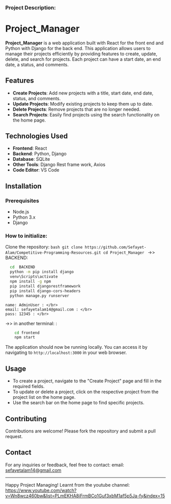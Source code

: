 ### Project Description:

# Project_Manager

**Project_Manager** is a web application built with React for the front end and Python with Django for the back end. This application allows users to manage their projects efficiently by providing features to create, update, delete, and search for projects. Each project can have a start date, an end date, a status, and comments. </br>

## Features

- **Create Projects**: Add new projects with a title, start date, end date, status, and comments. 
- **Update Projects**: Modify existing projects to keep them up to date.
- **Delete Projects**: Remove projects that are no longer needed.
- **Search Projects**: Easily find projects using the search functionality on the home page.

## Technologies Used

- **Frontend**: React
- **Backend**: Python, Django
- **Database**: SQLite
- **Other Tools**: Django Rest frame work, Axios
- **Code Editor**: VS Code

## Installation

### Prerequisites

- Node.js
- Python 3.x
- Django


### How to initialize:
 Clone the repository:
    ```bash
    git clone https://github.com/Sefayet-Alam/Competitive-Programming-Resources.git
    cd Project_Manager
    ```
->> BACKEND: </br>
  ```bash
    cd  BACKEND
    python -m pip install django
    venv\Scripts\activate 
    npm install -g npm
    pip install djangorestframework
    pip install django-cors-headers
    python manage.py runserver
  ```

    name: AdminUser : </br>
    email: sefayetalam14@gmail.com : </br>
    pass: 12345 : </br>

->> in another terminal: : </br>
```bash
    cd frontend 
    npm start
```
    
The application should now be running locally. You can access it by navigating to `http://localhost:3000` in your web browser.

## Usage

- To create a project, navigate to the "Create Project" page and fill in the required fields.
- To update or delete a project, click on the respective project from the project list on the home page.
- Use the search bar on the home page to find specific projects.

## Contributing

Contributions are welcome! Please fork the repository and submit a pull request.


## Contact

For any inquiries or feedback, feel free to contact:
email: sefayetalam14@gmail.com

---

Happy Project Managing!
Learnt from the youtube channel: https://www.youtube.com/watch?v=Wn8wcz460bw&list=PLmEKHA8iFrmBCo1Guf3xbM1af5p5Ja-fy&index=15 </br>
